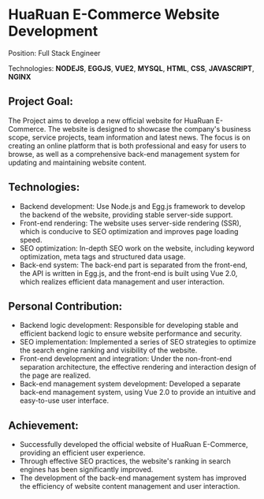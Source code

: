# HuaRuan E-Commerce Website Development

Position: Full Stack Engineer

Technologies: **NODEJS**, **EGGJS**, **VUE2**, **MYSQL**, **HTML**, **CSS**, **JAVASCRIPT**, **NGINX**

## Project Goal:

The Project aims to develop a new official website for HuaRuan E-Commerce. The website is designed to showcase the company's business scope, service projects, team information and latest news. The focus is on creating an online platform that is both professional and easy for users to browse, as well as a comprehensive back-end management system for updating and maintaining website content.

## Technologies:

- Backend development: Use Node.js and Egg.js framework to develop the backend of the website, providing stable server-side support.
- Front-end rendering: The website uses server-side rendering (SSR), which is conducive to SEO optimization and improves page loading speed.
- SEO optimization: In-depth SEO work on the website, including keyword optimization, meta tags and structured data usage.
- Back-end system: The back-end part is separated from the front-end, the API is written in Egg.js, and the front-end is built using Vue 2.0, which realizes efficient data management and user interaction.

## Personal Contribution:

- Backend logic development: Responsible for developing stable and efficient backend logic to ensure website performance and security.
- SEO implementation: Implemented a series of SEO strategies to optimize the search engine ranking and visibility of the website.
- Front-end development and integration: Under the non-front-end separation architecture, the effective rendering and interaction design of the page are realized.
- Back-end management system development: Developed a separate back-end management system, using Vue 2.0 to provide an intuitive and easy-to-use user interface.

## Achievement:

- Successfully developed the official website of HuaRuan E-Commerce, providing an efficient user experience.
- Through effective SEO practices, the website's ranking in search engines has been significantly improved.
- The development of the back-end management system has improved the efficiency of website content management and user interaction.
